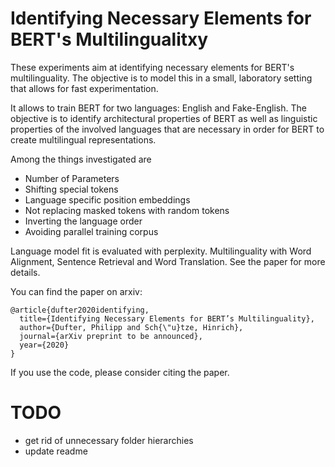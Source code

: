 
# Identifying Necessary Elements for BERT's Multilingualitxy

These experiments aim at identifying necessary elements for BERT's multilinguality. 
The objective is to model this in a small, laboratory setting that allows
for fast experimentation. 

It allows to train BERT for two languages: English and Fake-English. 
The objective is to identify architectural properties of BERT as well as 
linguistic properties of the involved languages that are necessary in order for 
BERT to create multilingual representations. 

Among the things investigated are
* Number of Parameters
* Shifting special tokens
* Language specific position embeddings
* Not replacing masked tokens with random tokens
* Inverting the language order
* Avoiding parallel training corpus

Language model fit is evaluated with perplexity. Multilinguality with 
Word Alignment, Sentence Retrieval and Word Translation. See the paper
for more details. 

You can find the paper on arxiv: 

```
@article{dufter2020identifying,
  title={Identifying Necessary Elements for BERT’s Multilinguality},
  author={Dufter, Philipp and Sch{\"u}tze, Hinrich},
  journal={arXiv preprint to be announced},
  year={2020}
}
```

If you use the code, please consider citing the paper.


# TODO
* get rid of unnecessary folder hierarchies
* update readme
